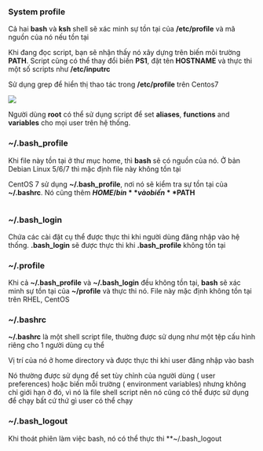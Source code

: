 ### System profile

Cả hai **bash** và **ksh** shell sẽ xác minh sự tồn tại của **/etc/profile** và mã nguồn của nó nếu tồn tại

Khi đang đọc script, bạn sẽ nhận thấy nó xây dựng trên biến môi trường **PATH**. Script cũng có thể thay đổi biến **PS1**, đặt tên **HOSTNAME** và thực thi một số scripts như **/etc/inputrc**

Sử dụng grep để hiển thị thao tác trong **/etc/profile** trên Centos7

<img src="https://github.com/vjnkvt/Images/blob/master/systemprofile.PNG">

Người dùng **root** có thể sử dụng script để set **aliases**, **functions** and **variables** cho mọi user trên hệ thống.

### ~/.bash_profile

Khi file này tồn tại ở thư mục home, thì **bash** sẽ có nguồn của nó. Ở bản Debian Linux 5/6/7 thì mặc định file này không tồn tại

CentOS 7 sử dụng **~/.bash_profile**, nơi nó sẽ kiểm tra sự tồn tại của **~/.bashrc**. Nó cũng thêm **$HOME/bin** vào biến **$PATH**

<img src="">

### ~/.bash_login

Chứa các cài đặt cụ thể được thực thi khi người dùng đăng nhập vào hệ thống. **.bash_login** sẽ được thực thi khi **.bash_profile** không tồn tại

### ~/.profile

Khi cả **~/.bash_profile** và **~/.bash_login** đều không tồn tại, **bash** sẽ xác minh sự tồn tại của **~/profile** và thực thi nó. File này mặc định không tồn tại trên RHEL, CentOS

### ~/.bashrc

**~/.bashrc** là một shell script file, thường được sử dụng như một tệp cấu hình riêng cho 1 người dùng cụ thể

Vị trí của nó ở home directory và được thực thi khi user đăng nhập vào bash

Nó thường được sử dụng để set tùy chỉnh của người dùng ( user preferences) hoặc biến mỗi trường ( environment variables) nhưng không chỉ giới hạn ở đó, vì nó là file shell script nên nó cũng có thể được sử dụng để chạy bất cứ thứ gì user có thể chạy

### ~/.bash_logout

Khi thoát phiên làm việc bash, nó có thể thực thi **~/.bash_logout

